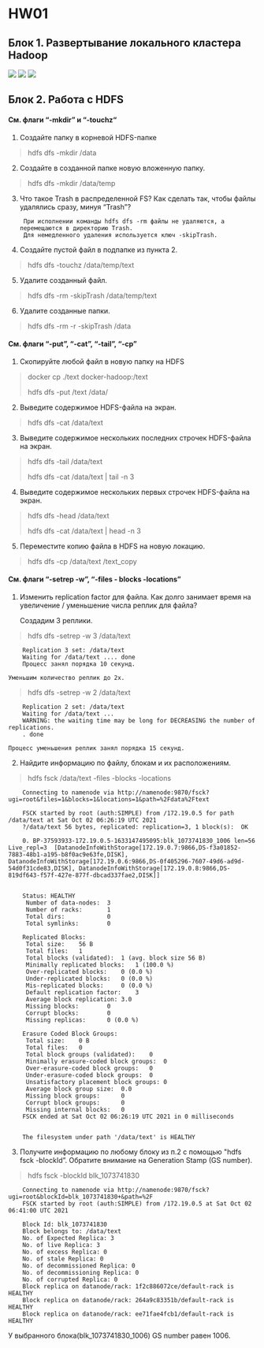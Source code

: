 # HW01

## Блок 1. Развертывание локального кластера Hadoop

![](image/hadoop1.png)
![](image/hadoop2.png)
![](image/hadoop3.png)

## Блок 2. Работа с HDFS

#### См. флаги “-mkdir” и “-touchz“

1. Создайте папку в корневой HDFS-папке

> hdfs dfs -mkdir /data


2. Создайте в созданной папке новую вложенную папку.

> hdfs dfs -mkdir /data/temp


3. Что такое Trash в распределенной FS? Как сделать так, чтобы файлы удалялись сразу, минуя “Trash”?

        При исполнении команды hdfs dfs -rm файлы не удаляются, а перемещаются в директорию Trash.
        Для немедленного удаления используется ключ -skipTrash.


4. Создайте пустой файл в подпапке из пункта 2.

> hdfs dfs -touchz /data/temp/text


5. Удалите созданный файл.

> hdfs dfs -rm -skipTrash /data/temp/text


6. Удалите созданные папки.

> hdfs dfs -rm -r -skipTrash /data


#### См. флаги “-put”, “-cat”, “-tail”, “-cp”

1. Скопируйте любой файл в новую папку на HDFS

> docker cp ./text docker-hadoop:/text
>
> hdfs dfs -put /text /data/ 


2. Выведите содержимое HDFS-файла на экран.

> hdfs dfs -cat /data/text



3. Выведите содержимое нескольких последних строчек HDFS-файла на экран.

> hdfs dfs -tail /data/text
>
> hdfs dfs -cat /data/text | tail -n 3


4. Выведите содержимое нескольких первых строчек HDFS-файла на экран.

> hdfs dfs -head /data/text
>
> hdfs dfs -cat /data/text | head -n 3


5. Переместите копию файла в HDFS на новую локацию.

> hdfs dfs -cp /data/text /text_copy


#### См. флаги “-setrep -w”, “-files - blocks -locations”

1. Изменить replication factor для файла. Как долго занимает время на увеличение / уменьшение числа реплик для файла?

    Создадим 3 реплики.
        
> hdfs dfs -setrep -w 3 /data/text

        Replication 3 set: /data/text
        Waiting for /data/text .... done
        Процесс занял порядка 10 секунд.

    Уменьшим количество реплик до 2х.
> hdfs dfs -setrep -w 2 /data/text

        Replication 2 set: /data/text
        Waiting for /data/text ...
        WARNING: the waiting time may be long for DECREASING the number of replications.
        . done
        
    Процесс уменьшения реплик занял порядка 15 секунд.


2. Найдите информацию по файлу, блокам и их расположениям.
> hdfs fsck /data/text -files -blocks -locations

        Connecting to namenode via http://namenode:9870/fsck?ugi=root&files=1&blocks=1&locations=1&path=%2Fdata%2Ftext

        FSCK started by root (auth:SIMPLE) from /172.19.0.5 for path /data/text at Sat Oct 02 06:26:19 UTC 2021
        ?/data/text 56 bytes, replicated: replication=3, 1 block(s):  OK

        0. BP-37593933-172.19.0.5-1633147495095:blk_1073741830_1006 len=56 Live_repl=3  [DatanodeInfoWithStorage[172.19.0.7:9866,DS-f3a01852-7883-48b1-a195-b8f0ac9e63fe,DISK], DatanodeInfoWithStorage[172.19.0.6:9866,DS-0f405296-7607-49d6-ad9d-54d0f31cde83,DISK], DatanodeInfoWithStorage[172.19.0.8:9866,DS-819df643-f57f-427e-877f-dbcad337fae2,DISK]]


        Status: HEALTHY
         Number of data-nodes:	3
         Number of racks:		1
         Total dirs:			0
         Total symlinks:		0

        Replicated Blocks:
         Total size:	56 B
         Total files:	1
         Total blocks (validated):	1 (avg. block size 56 B)
         Minimally replicated blocks:	1 (100.0 %)
         Over-replicated blocks:	0 (0.0 %)
         Under-replicated blocks:	0 (0.0 %)
         Mis-replicated blocks:		0 (0.0 %)
         Default replication factor:	3
         Average block replication:	3.0
         Missing blocks:		0
         Corrupt blocks:		0
         Missing replicas:		0 (0.0 %)

        Erasure Coded Block Groups:
         Total size:	0 B
         Total files:	0
         Total block groups (validated):	0
         Minimally erasure-coded block groups:	0
         Over-erasure-coded block groups:	0
         Under-erasure-coded block groups:	0
         Unsatisfactory placement block groups:	0
         Average block group size:	0.0
         Missing block groups:		0
         Corrupt block groups:		0
         Missing internal blocks:	0
        FSCK ended at Sat Oct 02 06:26:19 UTC 2021 in 0 milliseconds


        The filesystem under path '/data/text' is HEALTHY

3. Получите информацию по любому блоку из п.2 с помощью "hdfs fsck -blockId”. Обратите внимание на Generation Stamp (GS number).

> hdfs fsck -blockId blk_1073741830
        
        Connecting to namenode via http://namenode:9870/fsck?ugi=root&blockId=blk_1073741830+&path=%2F
        FSCK started by root (auth:SIMPLE) from /172.19.0.5 at Sat Oct 02 06:41:00 UTC 2021

        Block Id: blk_1073741830
        Block belongs to: /data/text
        No. of Expected Replica: 3
        No. of live Replica: 3
        No. of excess Replica: 0
        No. of stale Replica: 0
        No. of decommissioned Replica: 0
        No. of decommissioning Replica: 0
        No. of corrupted Replica: 0
        Block replica on datanode/rack: 1f2c886072ce/default-rack is HEALTHY
        Block replica on datanode/rack: 264a9c83351b/default-rack is HEALTHY
        Block replica on datanode/rack: ee71fae4fcb1/default-rack is HEALTHY

У выбранного блока(blk_1073741830_1006) GS number равен 1006.

